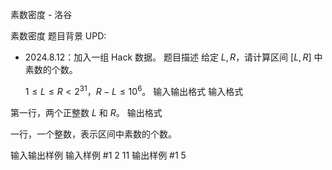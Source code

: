 



素数密度 - 洛谷














素数密度
题目背景
UPD:

- 2024.8.12：加入一组 Hack 数据。
题目描述
 给定 $L,R$，请计算区间 $[L,R]$ 中素数的个数。

   $1\leq L\leq R < 2^{31}$，$R-L\leq 10^6$。
输入输出格式
输入格式

第一行，两个正整数 $L$ 和 $R$。
输出格式

一行，一个整数，表示区间中素数的个数。

输入输出样例
输入样例 #1
2 11
输出样例 #1
5






